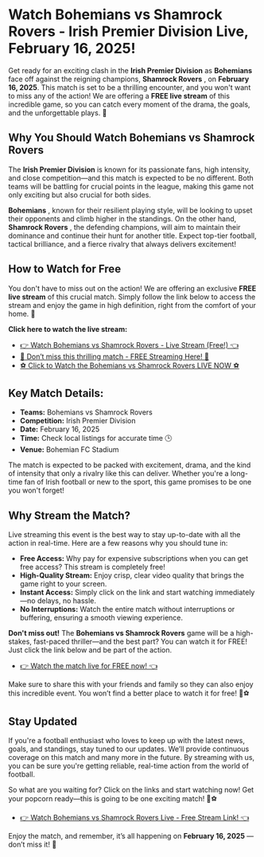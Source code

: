 # Watch Bohemians vs Shamrock Rovers - Irish Premier Division Live, February 16, 2025!

Get ready for an exciting clash in the **Irish Premier Division** as **Bohemians** face off against the reigning champions, **Shamrock Rovers** , on **February 16, 2025**. This match is set to be a thrilling encounter, and you won't want to miss any of the action! We are offering a **FREE live stream** of this incredible game, so you can catch every moment of the drama, the goals, and the unforgettable plays. 📅

## Why You Should Watch Bohemians vs Shamrock Rovers

The **Irish Premier Division** is known for its passionate fans, high intensity, and close competition—and this match is expected to be no different. Both teams will be battling for crucial points in the league, making this game not only exciting but also crucial for both sides.

**Bohemians** , known for their resilient playing style, will be looking to upset their opponents and climb higher in the standings. On the other hand, **Shamrock Rovers** , the defending champions, will aim to maintain their dominance and continue their hunt for another title. Expect top-tier football, tactical brilliance, and a fierce rivalry that always delivers excitement!

## How to Watch for Free

You don't have to miss out on the action! We are offering an exclusive **FREE live stream** of this crucial match. Simply follow the link below to access the stream and enjoy the game in high definition, right from the comfort of your home. 🎥

**Click here to watch the live stream:**

- [👉 Watch Bohemians vs Shamrock Rovers - Live Stream (Free!) 👈](https://tinyurl.com/livestreamfreeo?st=Bohemians+vs+Shamrock+Rovers&si=ghc)
- [🚨 Don’t miss this thrilling match - FREE Streaming Here! 🚨](https://tinyurl.com/livestreamfreeo?st=Bohemians+vs+Shamrock+Rovers&si=ghc)
- [⚽ Click to Watch the Bohemians vs Shamrock Rovers LIVE NOW ⚽](https://tinyurl.com/livestreamfreeo?st=Bohemians+vs+Shamrock+Rovers&si=ghc)

## Key Match Details:

- **Teams:** Bohemians vs Shamrock Rovers
- **Competition:** Irish Premier Division
- **Date:** February 16, 2025
- **Time:** Check local listings for accurate time 🕒
- **Venue:** Bohemian FC Stadium

The match is expected to be packed with excitement, drama, and the kind of intensity that only a rivalry like this can deliver. Whether you're a long-time fan of Irish football or new to the sport, this game promises to be one you won't forget!

## Why Stream the Match?

Live streaming this event is the best way to stay up-to-date with all the action in real-time. Here are a few reasons why you should tune in:

- **Free Access:** Why pay for expensive subscriptions when you can get free access? This stream is completely free!
- **High-Quality Stream:** Enjoy crisp, clear video quality that brings the game right to your screen.
- **Instant Access:** Simply click on the link and start watching immediately—no delays, no hassle.
- **No Interruptions:** Watch the entire match without interruptions or buffering, ensuring a smooth viewing experience.

**Don't miss out!** The **Bohemians vs Shamrock Rovers** game will be a high-stakes, fast-paced thriller—and the best part? You can watch it for FREE! Just click the link below and be part of the action.

- [👉 Watch the match live for FREE now! 👈](https://tinyurl.com/livestreamfreeo?st=Bohemians+vs+Shamrock+Rovers&si=ghc)

Make sure to share this with your friends and family so they can also enjoy this incredible event. You won’t find a better place to watch it for free! 🚨⚽

## Stay Updated

If you're a football enthusiast who loves to keep up with the latest news, goals, and standings, stay tuned to our updates. We’ll provide continuous coverage on this match and many more in the future. By streaming with us, you can be sure you're getting reliable, real-time action from the world of football.

So what are you waiting for? Click on the links and start watching now! Get your popcorn ready—this is going to be one exciting match! 🍿⚽

- [👉 Watch Bohemians vs Shamrock Rovers Live - Free Stream Link! 👈](https://tinyurl.com/livestreamfreeo?st=Bohemians+vs+Shamrock+Rovers&si=ghc)

Enjoy the match, and remember, it’s all happening on **February 16, 2025** —don’t miss it! 🎉
